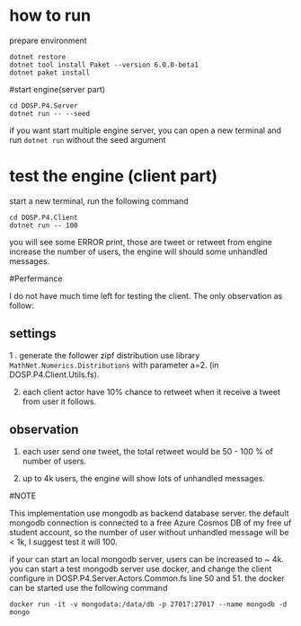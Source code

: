 # how to run
prepare environment

```
dotnet restore
dotnet tool install Paket --version 6.0.0-beta1
dotnet paket install

```

#start engine(server part)

```
cd DOSP.P4.Server 
dotnet run -- --seed
```

if you want start multiple engine server, you can open a new terminal
and run `dotnet run` without the seed argument

# test the engine (client part)

start a new terminal, run the following command

```
cd DOSP.P4.Client
dotnet run -- 100 
```

you will see some ERROR print, those are tweet or retweet from engine
increase the number of users, the engine will should some unhandled
messages.


#Perfermance

I do not have much time left for testing the client. The only
observation as follow:

## settings 

1 . generate the follower zipf distribution use library
`MathNet.Numerics.Distributions` with parameter a=2.  (in
DOSP.P4.Client.Utils.fs).

2. each client actor have 10% chance to retweet when it receive
a tweet from user it follows.

## observation

1. each user send one tweet, the total retweet would be 50 - 100 % of
number of users.

2. up to 4k users, the engine will show lots of unhandled messages.


#NOTE

This implementation use mongodb as backend database server. the
default mongodb connection is connected to a free Azure Cosmos DB of
my free uf student account, so the number of user without unhandled
message will be < 1k, I suggest test it will 100.

if your can start an local mongodb server, users can be increased to ~
4k. you can start a test mongodb server use docker, and change the
client configure in DOSP.P4.Server.Actors.Common.fs line 50 and 51.
the docker can be started use the following command

`
docker run -it -v mongodata:/data/db -p 27017:27017 --name mongodb -d mongo
`
